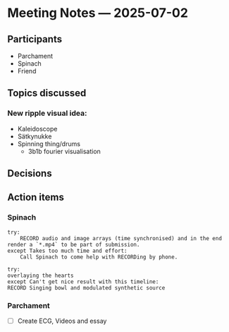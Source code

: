 # Meeting Notes — 2025-07-02

## Participants

- Parchament
- Spinach
- Friend

## Topics discussed

### New ripple visual idea:
- Kaleidoscope
- Sätkynukke
- Spinning thing/drums
  - 3b1b fourier visualisation

## Decisions

## Action items

### Spinach
```
try: 
    RECORD audio and image arrays (time synchronised) and in the end render a `*.mp4` to be part of submission.
except Takes too much time and effort:
    Call Spinach to come help with RECORDing by phone.
```
```
try:
overlaying the hearts
except Can't get nice result with this timeline:
RECORD Singing bowl and modulated synthetic source
```

### Parchament
- [ ] Create ECG, Videos and essay
